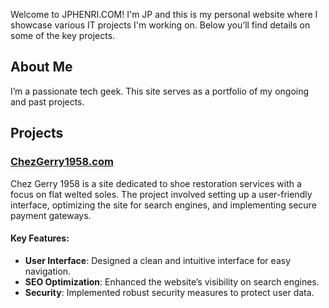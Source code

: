 
Welcome to JPHENRI.COM! I'm JP and this is my personal website where I showcase various IT projects I'm working on. Below you’ll find details on some of the key projects.

## About Me

I’m a passionate tech geek. This site serves as a portfolio of my ongoing and past projects.

## Projects

### [ChezGerry1958.com](https://chezgerry1958.com)
Chez Gerry 1958 is a site dedicated to shoe restoration services with a focus on flat welted soles. The project involved setting up a user-friendly interface, optimizing the site for search engines, and implementing secure payment gateways.

#### Key Features:
- **User Interface**: Designed a clean and intuitive interface for easy navigation.
- **SEO Optimization**: Enhanced the website’s visibility on search engines.
- **Security**: Implemented robust security measures to protect user data.
